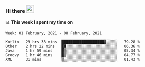 ### Hi there <a href="https://www.gautamkrishnar.com/"><img src="https://media.giphy.com/media/hvRJCLFzcasrR4ia7z/giphy.gif" width="25px"></a>

📊 **This week I spent my time on**

<!--START_SECTION:waka-->
```text
Week: 01 February, 2021 - 08 February, 2021

Kotlin   29 hrs 33 mins  ███████████████████▓░░░░░   79.28 % 
Other    2 hrs 22 mins   █▓░░░░░░░░░░░░░░░░░░░░░░░   06.36 % 
Java     1 hr 59 mins    █▒░░░░░░░░░░░░░░░░░░░░░░░   05.34 % 
Groovy   1 hr 46 mins    █▒░░░░░░░░░░░░░░░░░░░░░░░   04.77 % 
XML      31 mins         ▒░░░░░░░░░░░░░░░░░░░░░░░░   01.43 % 
```
<!--END_SECTION:waka-->
